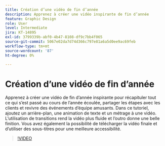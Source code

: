 ```yaml
---
title: Création d’une vidéo de fin d’année
description: Apprenez à créer une vidéo inspirante de fin d’année
feature: Graphic Design
role: User
level: Intermediate
jira: KT-14895
exl-id: 3799339b-abf0-4b47-8108-df9c7bb4f065
source-git-commit: 5067e02da7d74d366c797e81a6a5d0ee9ac69feb
workflow-type: tm+mt
source-wordcount: '87'
ht-degree: 0%

---
```


# Création d’une vidéo de fin d’année

Apprenez à créer une vidéo de fin d’année inspirante pour récapituler tout ce qui s’est passé au cours de l’année écoulée, partager les étapes avec les clients et revivre des événements d’équipe amusants. Dans ce tutoriel, ajoutez un arrière-plan, une animation de texte et un métrage à une vidéo. L’utilisation de transitions rend la vidéo plus fluide et l’outro donne une belle finition. Vous avez également la possibilité de télécharger la vidéo finale et d’utiliser des sous-titres pour une meilleure accessibilité.

>[!VIDEO](https://video.tv.adobe.com/v/3433999?quality=12&learn=on&hidetitle=true&captions=fre_fr)
